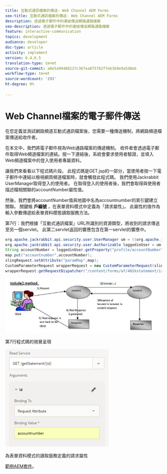 ```yaml
---
title: 互動式通訊檔案的傳送- Web Channel AEM Forms
seo-title: 互動式通訊檔案的傳送- Web Channel AEM Forms
description: 透過電子郵件中的連結傳送網路通路檔案
seo-description: 透過電子郵件中的連結傳送網路通路檔案
feature: interactive-communication
topics: development
audience: developer
doc-type: article
activity: implement
version: 6.4,6.5
translation-type: tm+mt
source-git-commit: a0e5a99408237c367ea075762ffeb3b9e9a5d8eb
workflow-type: tm+mt
source-wordcount: '293'
ht-degree: 0%

---
```



# Web Channel檔案的電子郵件傳送

在您定義並測試網路頻道互動式通訊檔案後，您需要一種傳送機制，將網路頻道檔案傳送給收件者。

在本文中，我們將電子郵件視為Web通路檔案的傳遞機制。 收件者會透過電子郵件取得Web頻道檔案的連結。按一下連結後，系統會要求使用者驗證，並填入Web頻道檔案中的登入使用者專屬資料。

讓我們來看看以下程式碼片段。 此程式碼是GET.jsp的一部分，當使用者按一下電子郵件中連結以檢視網頁頻道檔案時，就會觸發此程式碼。 我們使用Jackrabbit UserManager取得登入的使用者。 在取得登入的使用者後，我們會取得與使用者描述檔相關聯的accountNumber屬性值。

然後，我們會將accountNumber值與地圖中名為accountnumber的索引鍵建立關聯。 關鍵帳 **戶編號** ，在表單資料模式中定義為「請求屬性」。 此屬性的值作為輸入參數傳遞給表單資料模態讀取服務方法。

第7行：我們根據「互動式通訊檔案」URL所識別的資源類型，將收到的請求傳送至另一個servlet。 此第二servlet返回的響應包含在第一servlet的響應中。

```java
org.apache.jackrabbit.api.security.user.UserManager um = ((org.apache.jackrabbit.api.JackrabbitSession) session).getUserManager();
org.apache.jackrabbit.api.security.user.Authorizable loggedinUser = um.getAuthorizable(session.getUserID());
String accountNumber = loggedinUser.getProperty("profile/accountNumber")[0].getString();
map.put("accountnumber",accountNumber);
slingRequest.setAttribute("paramMap",map);
CustomParameterRequest wrapperRequest = new CustomParameterRequest(slingRequest,"GET");
wrapperRequest.getRequestDispatcher("/content/forms/af/401kstatement/irastatement/channels/web.html").include(wrapperRequest, response);
```

![includemethod](assets/includemethod.jpg)

第7行程式碼的視覺呈現

![請求參數](assets/requestparameter.png)

為表單資料模式的讀取服務定義的請求屬性


[範例AEM套件](assets/webchanneldelivery.zip)。
